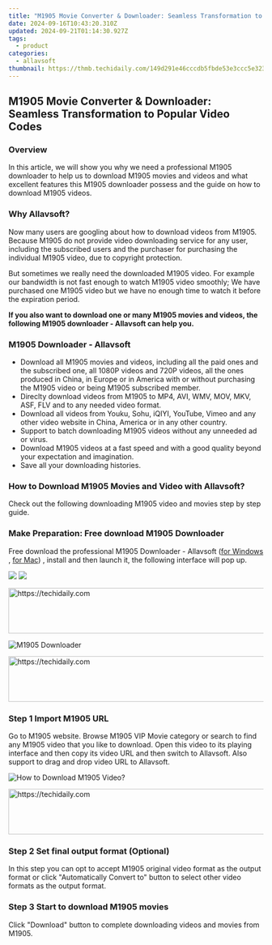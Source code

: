 ```yaml
---
title: "M1905 Movie Converter & Downloader: Seamless Transformation to Popular Video Codes"
date: 2024-09-16T10:43:20.310Z
updated: 2024-09-21T01:14:30.927Z
tags:
  - product
categories:
  - allavsoft
thumbnail: https://thmb.techidaily.com/149d291e46cccdb5fbde53e3ccc5e323925f68f6dae64a738d899c5649945d21.jpg
---
```


## M1905 Movie Converter & Downloader: Seamless Transformation to Popular Video Codes

### Overview

In this article, we will show you why we need a professional M1905 downloader to help us to download M1905 movies and videos and what excellent features this M1905 downloader possess and the guide on how to download M1905 videos.

### Why Allavsoft?

Now many users are googling about how to download videos from M1905\. Because M1905 do not provide video downloading service for any user, including the subscribed users and the purchaser for purchasing the individual M1905 video, due to copyright protection.

But sometimes we really need the downloaded M1905 video. For example our bandwidth is not fast enough to watch M1905 video smoothly; We have purchased one M1905 video but we have no enough time to watch it before the expiration period.

**If you also want to download one or many M1905 movies and videos, the following M1905 downloader - Allavsoft can help you.**

### M1905 Downloader - Allavsoft

* Download all M1905 movies and videos, including all the paid ones and the subscribed one, all 1080P videos and 720P videos, all the ones produced in China, in Europe or in America with or without purchasing the M1905 video or being M1905 subscribed member.
* Direclty download videos from M1905 to MP4, AVI, WMV, MOV, MKV, ASF, FLV and to any needed video format.
* Download all videos from Youku, Sohu, iQIYI, YouTube, Vimeo and any other video website in China, America or in any other country.
* Support to batch downloading M1905 videos without any unneeded ad or virus.
* Download M1905 videos at a fast speed and with a good quality beyond your expectation and imagination.
* Save all your downloading histories.

### How to Download M1905 Movies and Video with Allavsoft?

Check out the following downloading M1905 video and movies step by step guide.

### Make Preparation: Free download M1905 Downloader

Free download the professional M1905 Downloader - Allavsoft ([for Windows](https://tools.techidaily.com/allavsoft/products/) , [for Mac](https://tools.techidaily.com/allavsoft/products/)) , install and then launch it, the following interface will pop up.

[![](https://www.allavsoft.com/how-to/../images/how-to/free-download-win.jpg)](https://tools.techidaily.com/allavsoft/products/) [![](https://www.allavsoft.com/how-to/../images/how-to/free-download-mac.jpg)](https://tools.techidaily.com/allavsoft/products/)

<!-- affiliate ads begin -->
<a href="https://ephamedtechinc.pxf.io/c/5597632/2137228/26400" target="_top" id="2137228">
  <img src="//a.impactradius-go.com/display-ad/26400-2137228" border="0" alt="https://techidaily.com" width="728" height="90"/>
</a>
<img height="0" width="0" src="https://ephamedtechinc.pxf.io/i/5597632/2137228/26400" style="position:absolute;visibility:hidden;" border="0" />
<!-- affiliate ads end -->

![M1905 Downloader](https://www.allavsoft.com/how-to/../images/allavsoft/screen-shot-600.jpg)

<!-- affiliate ads begin -->
<a href="https://ephamedtechinc.pxf.io/c/5597632/2136619/26400" target="_top" id="2136619">
  <img src="//a.impactradius-go.com/display-ad/26400-2136619" border="0" alt="https://techidaily.com" width="728" height="90"/>
</a>
<img height="0" width="0" src="https://ephamedtechinc.pxf.io/i/5597632/2136619/26400" style="position:absolute;visibility:hidden;" border="0" />
<!-- affiliate ads end -->

### Step 1 Import M1905 URL

Go to M1905 website. Browse M1905 VIP Movie category or search to find any M1905 video that you like to download. Open this video to its playing interface and then copy its video URL and then switch to Allavsoft. Also support to drag and drop video URL to Allavsoft.

![How to Download M1905 Video?](https://www.allavsoft.com/how-to/../images/how-to/download-rtmp-video/download-rtmp-video.jpg)

<!-- affiliate ads begin -->
<a href="https://appsumo.8odi.net/c/5597632/2137411/7443" target="_top" id="2137411">
  <img src="//a.impactradius-go.com/display-ad/7443-2137411" border="0" alt="https://techidaily.com" width="600" height="90"/>
</a>
<img height="0" width="0" src="https://appsumo.8odi.net/i/5597632/2137411/7443" style="position:absolute;visibility:hidden;" border="0" />
<!-- affiliate ads end -->

### Step 2 Set final output format (Optional)

In this step you can opt to accept M1905 original video format as the output format or click "Automatically Convert to" button to select other video formats as the output format.

### Step 3 Start to download M1905 movies

Click "Download" button to complete downloading videos and movies from M1905.

<ins class="adsbygoogle"
     style="display:block"
     data-ad-format="autorelaxed"
     data-ad-client="ca-pub-7571918770474297"
     data-ad-slot="1223367746"></ins>

<ins class="adsbygoogle"
     style="display:block"
     data-ad-client="ca-pub-7571918770474297"
     data-ad-slot="8358498916"
     data-ad-format="auto"
     data-full-width-responsive="true"></ins>



